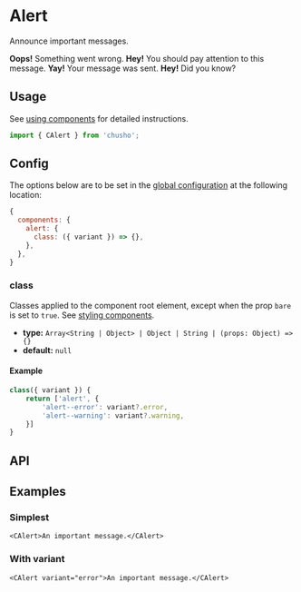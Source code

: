 # Alert

Announce important messages.

<Showcase>
    <div class="space-y-4">
        <CAlert variant="error">
            <strong>Oops!</strong> Something went wrong.
        </CAlert>
        <CAlert variant="warning">
            <strong>Hey!</strong> You should pay attention to this message.
        </CAlert>
        <CAlert variant="success">
            <strong>Yay!</strong> Your message was sent.
        </CAlert>
        <CAlert variant="info">
            <strong>Hey!</strong> Did you know?
        </CAlert>
    </div>
</Showcase>

## Usage

See [using components](/guide/using-components) for detailed instructions.

```js
import { CAlert } from 'chusho';
```

## Config

The options below are to be set in the [global configuration](/guide/config.html) at the following location:

```js
{
  components: {
    alert: {
      class: ({ variant }) => {},
    },
  },
}
```

### class

Classes applied to the component root element, except when the prop `bare` is set to `true`. See [styling components](/guide/styling-components).

- **type:** `Array<String | Object> | Object | String | (props: Object) => {}`
- **default:** `null`

#### Example

```js
class({ variant }) {
    return ['alert', {
        'alert--error': variant?.error,
        'alert--warning': variant?.warning,
    }]
}
```

## API

<Docgen :components="['CAlert']" />

## Examples

### Simplest

```vue-html
<CAlert>An important message.</CAlert>
```

### With variant

```vue-html
<CAlert variant="error">An important message.</CAlert>
```
